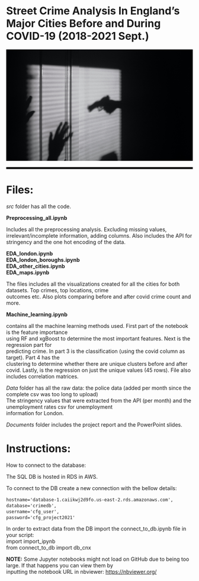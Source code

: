 
# Street Crime Analysis In England’s Major Cities Before and During COVID-19 (2018-2021 Sept.)
</p>
<p align="center">
  <img src="visualizations/crime.jpg" width="700" height="300" title="England Street Crime Analysis">
</p>
<hr style="border:2px solid black"> </hr>

# Files: <br>

*src* folder has all the code. <br>

**Preprocessing_all.ipynb** <br>

Includes all the preprocessing analysis. Excluding missing values, irrelevant/incomplete information, adding columns.
Also includes the API for stringency and the one hot encoding of the data.


**EDA_london.ipynb** <br>
**EDA_london_boroughs.ipynb** <br>
**EDA_other_cities.ipynb** <br>
**EDA_maps.ipynb** <br>

The files includes all the visualizations created for all the cities for both datasets. Top crimes, top locations, crime <br>
outcomes etc. Also plots comparing before and after covid crime count and more. <br>

**Machine_learning.ipynb** <br>

contains all the machine learning methods used. First part of the notebook is the feature importance <br>
using RF and xgBoost to determine the most important features. Next is the regression part for <br>
predicting crime. In part 3 is the classification (using the covid column as target). Part 4 has the <br>
clustering to determine whether there are unique clusters before and after covid. Lastly, is the regression on just the 
unique values (45 rows). File also includes correlation matrices. <br>

*Data* folder has all the raw data: the police data (added per month since the complete csv was too long to upload) <br>
The stringency values that were extracted from the API (per month) and the unemployment rates csv for unemployment <br>
information for London. <br>

*Documents* folder includes the project report and the PowerPoint slides.

# Instructions: <br>

How to connect to the database: <br>

The SQL DB is hosted in RDS in AWS. <br>

To connect to the DB create a new connection with the bellow details: <br>

    hostname='database-1.caiikwj2d9fo.us-east-2.rds.amazonaws.com', 
    database='crimedb', 
    username='cfg_user', 
    password='cfg_project2021' 

In order to extract data from the DB import the connect_to_db.ipynb file in your script: <br>
    import import_ipynb <br>
    from connect_to_db import db_cnx <br>

**NOTE:**
Some Jupyter notebooks might not load on GitHub due to being too large. If that happens you can view them by <br>
inputting the notebook URL in nbviewer: https://nbviewer.org/

